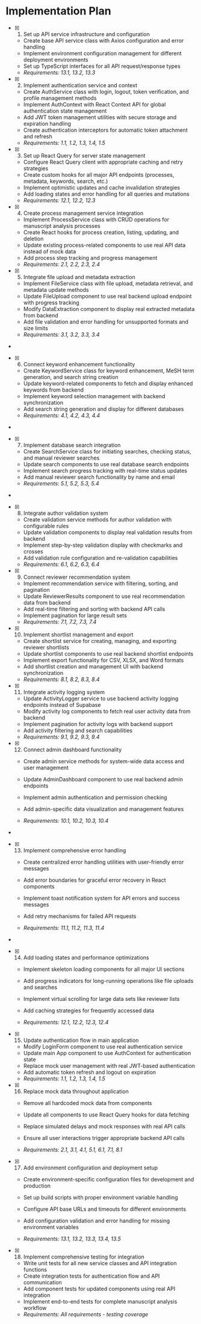 # Implementation Plan

- [x] 1. Set up API service infrastructure and configuration





  - Create base API service class with Axios configuration and error handling
  - Implement environment configuration management for different deployment environments
  - Set up TypeScript interfaces for all API request/response types
  - _Requirements: 13.1, 13.2, 13.3_

- [x] 2. Implement authentication service and context





  - Create AuthService class with login, logout, token verification, and profile management methods
  - Implement AuthContext with React Context API for global authentication state management
  - Add JWT token management utilities with secure storage and expiration handling
  - Create authentication interceptors for automatic token attachment and refresh
  - _Requirements: 1.1, 1.2, 1.3, 1.4, 1.5_

- [x] 3. Set up React Query for server state management





  - Configure React Query client with appropriate caching and retry strategies
  - Create custom hooks for all major API endpoints (processes, metadata, keywords, search, etc.)
  - Implement optimistic updates and cache invalidation strategies
  - Add loading states and error handling for all queries and mutations
  - _Requirements: 12.1, 12.2, 12.3_

- [x] 4. Create process management service integration





  - Implement ProcessService class with CRUD operations for manuscript analysis processes
  - Create React hooks for process creation, listing, updating, and deletion
  - Update existing process-related components to use real API data instead of mock data
  - Add process step tracking and progress management
  - _Requirements: 2.1, 2.2, 2.3, 2.4_

- [x] 5. Integrate file upload and metadata extraction





  - Implement FileService class with file upload, metadata retrieval, and metadata update methods
  - Update FileUpload component to use real backend upload endpoint with progress tracking
  - Modify DataExtraction component to display real extracted metadata from backend
  - Add file validation and error handling for unsupported formats and size limits
  - _Requirements: 3.1, 3.2, 3.3, 3.4_
-

- [x] 6. Connect keyword enhancement functionality












  - Create KeywordService class for keyword enhancement, MeSH term generation, and search string creation
  - Update keyword-related components to fetch and display enhanced keywords from backend
  - Implement keyword selection management with backend synchronization
  - Add search string generation and display for different databases
  - _Requirements: 4.1, 4.2, 4.3, 4.4_

-

- [x] 7. Implement database search integration





  - Create SearchService class for initiating searches, checking status, and manual reviewer searches
  - Update search components to use real database search endpoints
  - Implement search progress tracking with real-time status updates
  - Add manual reviewer search functionality by name and email
  - _Requirements: 5.1, 5.2, 5.3, 5.4_

-

- [x] 8. Integrate author validation system





  - Create validation service methods for author validation with configurable rules
  - Update validation components to display real validation results from backend
  - Implement step-by-step validation display with checkmarks and crosses
  - Add validation rule configuration and re-validation capabilities
  - _Requirements: 6.1, 6.2, 6.3, 6.4_

- [x] 9. Connect reviewer recommendation system







  - Implement recommendation service with filtering, sorting, and pagination
  - Update ReviewerResults component to use real recommendation data from backend
  - Add real-time filtering and sorting with backend API calls
  - Implement pagination for large result sets
  - _Requirements: 7.1, 7.2, 7.3, 7.4_

- [x] 10. Implement shortlist management and export







  - Create shortlist service for creating, managing, and exporting reviewer shortlists
  - Update shortlist components to use real backend shortlist endpoints
  - Implement export functionality for CSV, XLSX, and Word formats
  - Add shortlist creation and management UI with backend synchronization
  - _Requirements: 8.1, 8.2, 8.3, 8.4_


- [x] 11. Integrate activity logging system






  - Update ActivityLogger service to use backend activity logging endpoints instead of Supabase
  - Modify activity log components to fetch real user activity data from backend
  - Implement pagination for activity logs with backend support
  - Add activity filtering and search capabilities
  - _Requirements: 9.1, 9.2, 9.3, 9.4_


- [x] 12. Connect admin dashboard functionality





  - Create admin service methods for system-wide data access and user management
  - Update AdminDashboard component to use real backend admin endpoints
  - Implement admin authentication and permission checking
  - Add admin-specific data visualization and management features

  - _Requirements: 10.1, 10.2, 10.3, 10.4_
-

- [x] 13. Implement comprehensive error handling





  - Create centralized error handling utilities with user-friendly error messages
  - Add error boundaries for graceful error recovery in React components
  - Implement toast notification system for API errors and success messages

  - Add retry mechanisms for failed API requests
  - _Requirements: 11.1, 11.2, 11.3, 11.4_
-

- [x] 14. Add loading states and performance optimizations




  - Implement skeleton loading components for all major UI sections
  - Add progress indicators for long-running operations like file uploads and searches

  - Implement virtual scrolling for large data sets like reviewer lists
  - Add caching strategies for frequently accessed data
  - _Requirements: 12.1, 12.2, 12.3, 12.4_


- [x] 15. Update authentication flow in main application








  - Modify LoginForm component to use real authentication service
  - Update main App component to use AuthContext for authentication state
  - Replace mock user management with real JWT-based authentication
  - Add automatic token refresh and logout 
on expiration
  - _Requirements: 1.1, 1.2, 1.3, 1.4, 1.5_



- [x] 16. Replace mock data throughout application







  - Remove all hardcoded mock data from components
  - Update all components to use React Query hooks for data fetching
  - Replace simulated delays and mock responses with real API calls

  - Ensure all user interactions trigger appropriate backend API calls
  - _Requirements: 2.1, 3.1, 4.1, 5.1, 6.1, 7.1, 8.1_


- [x] 17. Add environment configuration and deployment setup









  - Create environment-specific configuration files for development and production
  - Set up build scripts with proper environment variable handling
  - Configure API base URLs and timeouts for different environments

  - Add configuration validation and error handling for missing environment variables
  - _Requirements: 13.1, 13.2, 13.3, 13.4, 13.5_


- [x] 18. Implement comprehensive testing for integration







  - Write unit tests for all new service classes and API integration functions
  - Create integration tests for authentication flow and API communication
  - Add component tests for updated components using real API integration
  - Implement end-to-end tests for complete manuscript analysis workflow
  - _Requirements: All requirements - testing coverage_